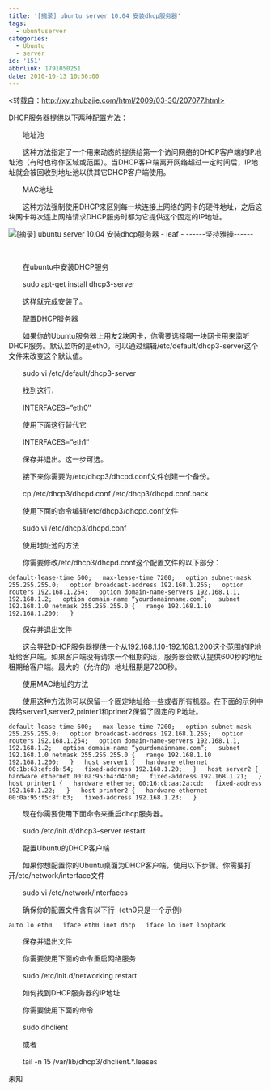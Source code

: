 ```yaml
---
title: '[摘录] ubuntu server 10.04 安装dhcp服务器'
tags:
  - ubuntuserver
categories:
  - Ubuntu
  - server
id: '151'
abbrlink: 1791050251
date: 2010-10-13 10:56:00
---
```


<转载自：http://xy.zhubajie.com/html/2009/03-30/207077.html>  
  
DHCP服务器提供以下两种配置方法：

　　地址池

　　这种方法指定了一个用来动态的提供给第一个访问网络的DHCP客户端的IP地址池（有时也称作区域或范围）。当DHCP客户端离开网络超过一定时间后，IP地址就会被回收到地址池以供其它DHCP客户端使用。

　　MAC地址

　　这种方法强制使用DHCP来区别每一块连接上网络的网卡的硬件地址，之后这块网卡每次连上网络请求DHCP服务时都为它提供这个固定的IP地址。

![[摘录] ubuntu server 10.04 安装dhcp服务器 - leaf - ------坚持雅操------](http://img.ph.126.net/oHeiM9j9UsG7QWm69cUsrQ==/3269331854495906752.png "[摘录] ubuntu server 10.04 安装dhcp服务器 - leaf - ------坚持雅操------")

 

　　在ubuntu中安装DHCP服务

　　sudo apt-get install dhcp3-server

　　这样就完成安装了。

　　配置DHCP服务器

　　如果你的Ubuntu服务器上用友2块网卡，你需要选择哪一块网卡用来监听DHCP服务。默认监听的是eth0。可以通过编辑/etc/default/dhcp3-server这个文件来改变这个默认值。

　　sudo vi /etc/default/dhcp3-server

　　找到这行，

　　INTERFACES=”eth0″

　　使用下面这行替代它

　　INTERFACES=”eth1″

　　保存并退出。这一步可选。

　　接下来你需要为/etc/dhcp3/dhcpd.conf文件创建一个备份。

　　cp /etc/dhcp3/dhcpd.conf /etc/dhcp3/dhcpd.conf.back

　　使用下面的命令编辑/etc/dhcp3/dhcpd.conf文件

　　sudo vi /etc/dhcp3/dhcpd.conf

　　使用地址池的方法

　　你需要修改/etc/dhcp3/dhcpd.conf这个配置文件的以下部分：

`default-lease-time 600;  
max-lease-time 7200;  
option subnet-mask 255.255.255.0;  
option broadcast-address 192.168.1.255;  
option routers 192.168.1.254;  
option domain-name-servers 192.168.1.1, 192.168.1.2;  
option domain-name “yourdomainname.com”;  
subnet 192.168.1.0 netmask 255.255.255.0 {  
range 192.168.1.10 192.168.1.200;  
}`

　　保存并退出文件

　　这会导致DHCP服务器提供一个从192.168.1.10-192.168.1.200这个范围的IP地址给客户端。如果客户端没有请求一个租期的话，服务器会默认提供600秒的地址租期给客户端。最大的（允许的）地址租期是7200秒。

　　使用MAC地址的方法

　　使用这种方法你可以保留一个固定地址给一些或者所有机器。在下面的示例中我给server1,server2,printer1和priner2保留了固定的IP地址。

`default-lease-time 600;  
max-lease-time 7200;  
option subnet-mask 255.255.255.0;  
option broadcast-address 192.168.1.255;  
option routers 192.168.1.254;  
option domain-name-servers 192.168.1.1, 192.168.1.2;  
option domain-name “yourdomainname.com”;  
subnet 192.168.1.0 netmask 255.255.255.0 {  
range 192.168.1.10 192.168.1.200;  
}  
host server1 {  
hardware ethernet 00:1b:63:ef:db:54;  
fixed-address 192.168.1.20;  
}  
host server2 {  
hardware ethernet 00:0a:95:b4:d4:b0;  
fixed-address 192.168.1.21;  
}  
host printer1 {  
hardware ethernet 00:16:cb:aa:2a:cd;  
fixed-address 192.168.1.22;  
}  
host printer2 {  
hardware ethernet 00:0a:95:f5:8f:b3;  
fixed-address 192.168.1.23;  
}`

　　现在你需要使用下面命令来重启dhcp服务器。

　　sudo /etc/init.d/dhcp3-server restart

　　配置Ubuntu的DHCP客户端

　　如果你想配置你的Ubuntu桌面为DHCP客户端，使用以下步骤。你需要打开/etc/network/interface文件

　　sudo vi /etc/network/interfaces

　　确保你的配置文件含有以下行（eth0只是一个示例）

`auto lo eth0  
iface eth0 inet dhcp  
iface lo inet loopback`

　　保存并退出文件

　　你需要使用下面的命令重启网络服务

　　sudo /etc/init.d/networking restart

　　如何找到DHCP服务器的IP地址

　　你需要使用下面的命令

　　sudo dhclient

　　或者

　　tail -n 15 /var/lib/dhcp3/dhclient.\*.leases

未知
